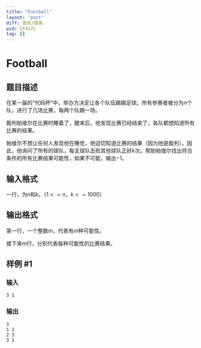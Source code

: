 ```yaml
---
title: "Football"
layout: "post"
diff: 普及/提高-
pid: CF417C
tag: []
---
```


# Football

## 题目描述

在某一届的“代码杯”中，举办方决定让各个队伍踢踢足球。所有参赛者被分为$n$个队，进行了几场比赛，每两个队踢一场。


裁判帕维尔在比赛时睡着了，醒来后，他发现比赛已经结束了，各队都想知道所有比赛的结果。

帕维尔不想让任何人发现他在睡觉，他迫切知道比赛的结果（因为他是裁判）。因此，他询问了所有的球队，每支球队击败其他球队正好$k$次。帮助帕维尔找出符合条件的所有比赛结果可能性，如果不可能，输出$-1$。

## 输入格式

一行，为$n$和$k$。（$1<=n$，$k<=1000$）

## 输出格式

第一行，一个整数$m$，代表有$m$种可能性。

接下来$m$行，分别代表每种可能性的比赛结果。

## 样例 #1

### 输入

```
3 1

```

### 输出

```
3
1 2
2 3
3 1

```

